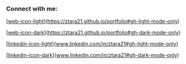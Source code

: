 ### Connect with me:

[[web-icon-light](https://i.ibb.co/zSPDJBp/web-black.png)](https://ztara21.github.io/portfolio#gh-light-mode-only)

[[web-icon-dark](https://i.ibb.co/NFzQx2z/web-white.png)](https://ztara21.github.io/portfolio#gh-dark-mode-only)

[[linkedin-icon-light](https://i.ibb.co/5LqjZJ6/linkedin-white.png)](www.linkedin.com/in/ztara21#gh-light-mode-only)

[[linkedin-icon-dark](https://i.ibb.co/bzZ80Vb/linkedin-black.png)](www.linkedin.com/in/ztara21#gh-dark-mode-only)


